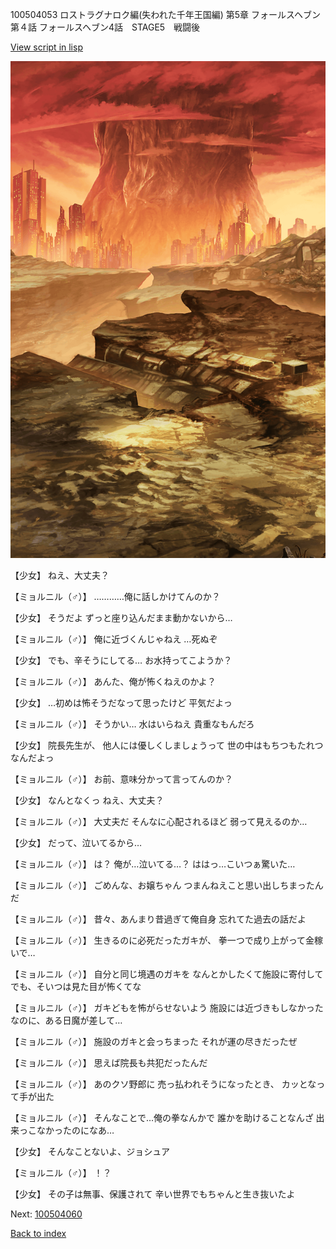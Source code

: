 100504053 ロストラグナロク編(失われた千年王国編) 第5章 フォールスヘブン 第４話 フォールスヘブン4話　STAGE5　戦闘後

[View script in lisp](../scripts/100504053.txt)

![underwild.png](../images/backgrounds/underwild.png)

【少女】
ねえ、大丈夫？

【ミョルニル（♂）】
…………俺に話しかけてんのか？

【少女】
そうだよ
ずっと座り込んだまま動かないから…

【ミョルニル（♂）】
俺に近づくんじゃねえ
…死ぬぞ

【少女】
でも、辛そうにしてる…
お水持ってこようか？

【ミョルニル（♂）】
あんた、俺が怖くねえのかよ？

【少女】
…初めは怖そうだなって思ったけど
平気だよっ

【ミョルニル（♂）】
そうかい…
水はいらねえ
貴重なもんだろ

【少女】
院長先生が、
他人には優しくしましょうって
世の中はもちつもたれつなんだよっ

【ミョルニル（♂）】
お前、意味分かって言ってんのか？

【少女】
なんとなくっ
ねえ、大丈夫？

【ミョルニル（♂）】
大丈夫だ
そんなに心配されるほど
弱って見えるのか…

【少女】
だって、泣いてるから…

【ミョルニル（♂）】
は？
俺が…泣いてる…？
ははっ…こいつぁ驚いた…

【ミョルニル（♂）】
ごめんな、お嬢ちゃん
つまんねえこと思い出しちまったんだ

【ミョルニル（♂）】
昔々、あんまり昔過ぎて俺自身
忘れてた過去の話だよ

【ミョルニル（♂）】
生きるのに必死だったガキが、
拳一つで成り上がって金稼いで…

【ミョルニル（♂）】
自分と同じ境遇のガキを
なんとかしたくて施設に寄付して
でも、そいつは見た目が怖くてな

【ミョルニル（♂）】
ガキどもを怖がらせないよう
施設には近づきもしなかった
なのに、ある日魔が差して…

【ミョルニル（♂）】
施設のガキと会っちまった
それが運の尽きだったぜ

【ミョルニル（♂）】
思えば院長も共犯だったんだ

【ミョルニル（♂）】
あのクソ野郎に
売っ払われそうになったとき、
カッとなって手が出た

【ミョルニル（♂）】
そんなことで…俺の拳なんかで
誰かを助けることなんざ
出来っこなかったのになあ…

【少女】
そんなことないよ、ジョシュア

【ミョルニル（♂）】
！？

【少女】
その子は無事、保護されて
辛い世界でもちゃんと生き抜いたよ

Next: [100504060](100504060.md)

[Back to index](index.md)
